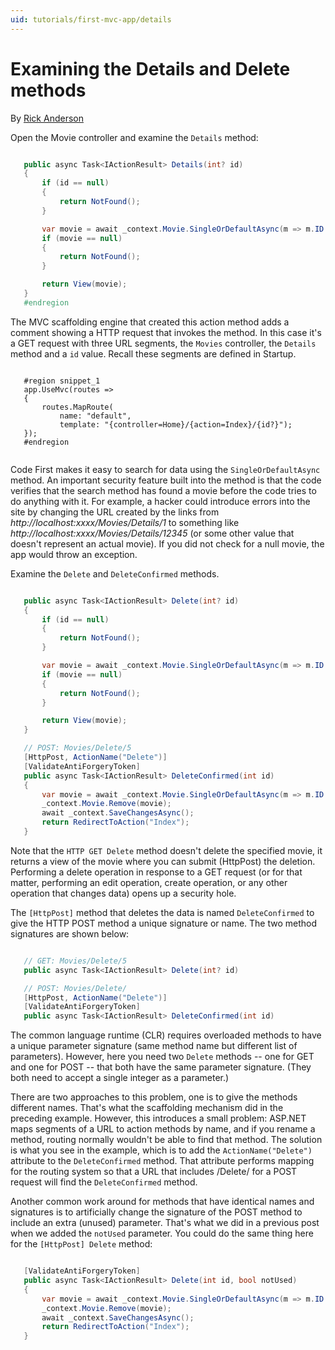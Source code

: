 ```yaml
---
uid: tutorials/first-mvc-app/details
---
```

# Examining the Details and Delete methods

By [Rick Anderson](https://twitter.com/RickAndMSFT)

Open the Movie controller and examine the `Details` method:

<!-- literal_block {"xml:space": "preserve", "source": "tutorials/first-mvc-app/start-mvc/sample2/src/MvcMovie/Controllers/MoviesController.cs", "ids": [], "linenos": false, "language": "c#", "highlight_args": {"linenostart": 1}} -->

````c#

   public async Task<IActionResult> Details(int? id)
   {
       if (id == null)
       {
           return NotFound();
       }

       var movie = await _context.Movie.SingleOrDefaultAsync(m => m.ID == id);
       if (movie == null)
       {
           return NotFound();
       }

       return View(movie);
   }
   #endregion

   ````

The MVC scaffolding engine that created this action method adds a comment showing a HTTP request that invokes the method. In this case it's a GET request with three URL segments, the `Movies` controller, the `Details` method and a `id` value. Recall these segments are defined in Startup.

<!-- literal_block {"xml:space": "preserve", "source": "tutorials/first-mvc-app/start-mvc/sample2/src/MvcMovie/Startup.cs", "ids": [], "linenos": false, "highlight_args": {"hl_lines": [6], "linenostart": 1}} -->

````

   #region snippet_1
   app.UseMvc(routes =>
   {
       routes.MapRoute(
           name: "default",
           template: "{controller=Home}/{action=Index}/{id?}");
   });
   #endregion


   ````

Code First makes it easy to search for data using the `SingleOrDefaultAsync` method. An important security feature built into the method is that the code verifies that the search method has found a movie before the code tries to do anything with it. For example, a hacker could introduce errors into the site by changing the URL created by the links from  *http://localhost:xxxx/Movies/Details/1* to something like  *http://localhost:xxxx/Movies/Details/12345* (or some other value that doesn't represent an actual movie). If you did not check for a null movie, the app would throw an exception.

Examine the `Delete` and `DeleteConfirmed` methods.

<!-- literal_block {"xml:space": "preserve", "source": "tutorials/first-mvc-app/start-mvc/sample2/src/MvcMovie/Controllers/MoviesController.cs", "ids": [], "linenos": false, "language": "c#", "highlight_args": {"linenostart": 1}} -->

````c#

   public async Task<IActionResult> Delete(int? id)
   {
       if (id == null)
       {
           return NotFound();
       }

       var movie = await _context.Movie.SingleOrDefaultAsync(m => m.ID == id);
       if (movie == null)
       {
           return NotFound();
       }

       return View(movie);
   }

   // POST: Movies/Delete/5
   [HttpPost, ActionName("Delete")]
   [ValidateAntiForgeryToken]
   public async Task<IActionResult> DeleteConfirmed(int id)
   {
       var movie = await _context.Movie.SingleOrDefaultAsync(m => m.ID == id);
       _context.Movie.Remove(movie);
       await _context.SaveChangesAsync();
       return RedirectToAction("Index");
   }


   ````

Note that the `HTTP GET Delete` method doesn't delete the specified movie, it returns a view of the movie where you can submit (HttpPost) the deletion. Performing a delete operation in response to a GET request (or for that matter, performing an edit operation, create operation, or any other operation that changes data) opens up a security hole.

The `[HttpPost]` method that deletes the data is named `DeleteConfirmed` to give the HTTP POST method a unique signature or name. The two method signatures are shown below:

<!-- literal_block {"ids": [], "linenos": false, "xml:space": "preserve", "language": "c#", "highlight_args": {}} -->

````c#

   // GET: Movies/Delete/5
   public async Task<IActionResult> Delete(int? id)

   // POST: Movies/Delete/
   [HttpPost, ActionName("Delete")]
   [ValidateAntiForgeryToken]
   public async Task<IActionResult> DeleteConfirmed(int id)
   ````

The common language runtime (CLR) requires overloaded methods to have a unique parameter signature (same method name but different list of parameters). However, here you need two `Delete` methods -- one for GET and one for POST -- that both have the same parameter signature. (They both need to accept a single integer as a parameter.)

There are two approaches to this problem, one is to give the methods different names. That's what the scaffolding mechanism did in the preceding example. However, this introduces a small problem: ASP.NET maps segments of a URL to action methods by name, and if you rename a method, routing normally wouldn't be able to find that method. The solution is what you see in the example, which is to add the `ActionName("Delete")` attribute to the `DeleteConfirmed` method. That attribute performs mapping for the routing system so that a URL that includes /Delete/ for a POST request will find the `DeleteConfirmed` method.

Another common work around for methods that have identical names and signatures is to artificially change the signature of the POST method to include an extra (unused) parameter. That's what we did in a previous post when we added the `notUsed` parameter. You could do the same thing here for the `[HttpPost] Delete` method:

<!-- literal_block {"xml:space": "preserve", "source": "tutorials/first-mvc-app/start-mvc/sample2/src/MvcMovie/Controllers/MoviesController.cs", "ids": [], "linenos": false, "language": "c#", "highlight_args": {"linenostart": 1}} -->

````c#

   [ValidateAntiForgeryToken]
   public async Task<IActionResult> Delete(int id, bool notUsed)
   {
       var movie = await _context.Movie.SingleOrDefaultAsync(m => m.ID == id);
       _context.Movie.Remove(movie);
       await _context.SaveChangesAsync();
       return RedirectToAction("Index");
   }

   ````
